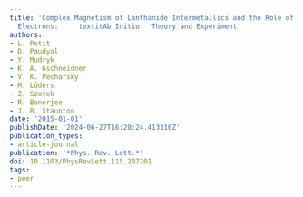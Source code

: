 ```yaml
---
title: 'Complex Magnetism of Lanthanide Intermetallics and the Role of their Valence
  Electrons:     textitAb Initio   Theory and Experiment'
authors:
- L. Petit
- D. Paudyal
- Y. Mudryk
- K. A. Gschneidner
- V. K. Pecharsky
- M. Lüders
- Z. Szotek
- R. Banerjee
- J. B. Staunton
date: '2015-01-01'
publishDate: '2024-06-27T16:20:24.413310Z'
publication_types:
- article-journal
publication: '*Phys. Rev. Lett.*'
doi: 10.1103/PhysRevLett.115.207201
tags:
- peer
---
```

